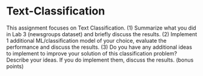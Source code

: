 # Text-Classification
This assignment focuses on Text Classification.
(1) Summarize what you did in Lab 3 (newsgroups dataset) and briefly discuss the results.
(2) Implement 1 additional ML/classification model of your choice, evaluate the performance and discuss the results.
(3) Do you have any additional ideas to implement to improve your solution of this classification problem? Describe your ideas. If you do implement them, discuss the results. (bonus points)
